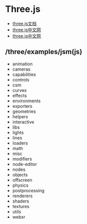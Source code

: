 # Three.js

- [three.js文档](https://threejs.org/docs/index.html)
- [three.js中文网](http://www.webgl3d.cn/)
- [three.js中文网](http://www.webgl3d.cn/Three.js/)

## /three/examples/jsm(js)

- animation
- cameras
- capabilities
- controls
- csm
- curves
- effects
- environments
- exporters
- geometries
- helpers
- interactive
- libs
- lights
- lines
- loaders
- math
- misc
- modifiers
- node-editor
- nodes
- objects
- offscreen
- physics
- postprocessing
- renderers
- shaders
- textures
- utils
- webxr